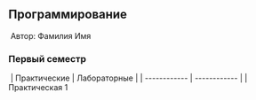 ## Программирование
​
Автор: Фамилия Имя
​
### Первый семестр
​
| Практические | Лабораторные |
| ------------ | ------------ |
| Практическая 1 